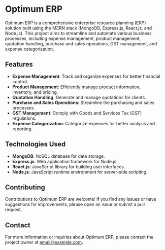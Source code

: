 # Optimum ERP

Optimum ERP is a comprehensive enterprise resource planning (ERP) solution built using the MERN stack (MongoDB, Express.js, React.js, and Node.js). This project aims to streamline and automate various business processes, including expense management, product management, quotation handling, purchase and sales operations, GST management, and expense categorization.

## Features

- **Expense Management**: Track and organize expenses for better financial control.
- **Product Management**: Efficiently manage product information, inventory, and pricing.
- **Quotation Handling**: Generate and manage quotations for clients.
- **Purchase and Sales Operations**: Streamline the purchasing and sales processes.
- **GST Management**: Comply with Goods and Services Tax (GST) regulations.
- **Expense Categorization**: Categorize expenses for better analysis and reporting.

## Technologies Used

- **MongoDB**: NoSQL database for data storage.
- **Express.js**: Web application framework for Node.js.
- **React.js**: JavaScript library for building user interfaces.
- **Node.js**: JavaScript runtime environment for server-side scripting.


## Contributing

Contributions to Optimum ERP are welcome! If you find any issues or have suggestions for improvements, please open an issue or submit a pull request.

## Contact

For more information or inquiries about Optimum ERP, please contact the project owner at [email@example.com](mailto:email@example.com).